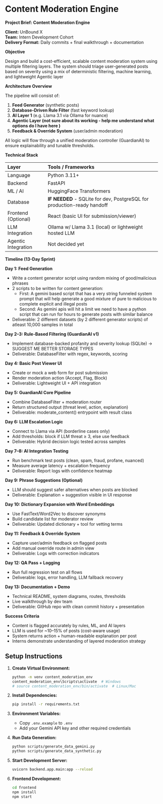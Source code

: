 # Content Moderation Engine

**Project Brief: Content Moderation Engine**

**Client:** UnBound X  
**Team:** Intern Development Cohort  
**Delivery Format:** Daily commits + final walkthrough + documentation

**Objective**

Design and build a cost-efficient, scalable content moderation system using multiple filtering layers. The system should triage user-generated posts based on severity using a mix of deterministic filtering, machine learning, and lightweight Agentic layer

**Architecture Overview**

The pipeline will consist of:

1. **Feed Generator** (synthetic posts)
2. **Database-Driven Rule Filter** (fast keyword lookup)
3. **AI Layer 1** (e.g. Llama 3.1 via Ollama for nuance)
4. **Agentic Layer (not sure about its working - help me understand what options do I have here )**
5. **Feedback & Override System** (user/admin moderation)

All logic will flow through a unified moderation controller (GuardianAI) to ensure explainability and tunable thresholds.

**Technical Stack**

| Layer | Tools / Frameworks |
| :---- | :---- |
| Language | Python 3.11+ |
| Backend | FastAPI |
| ML / AI | HuggingFace Transformers |
| Database | **IF NEEDED** - SQLite for dev, PostgreSQL for production-ready handoff |
| Frontend (Optional) | React (basic UI for submission/viewer) |
| LLM Integration | Ollama w/ Llama 3.1 (local) or lightweight hosted LLM  |
| Agentic Integration  | Not decided yet |

**Timeline (13-Day Sprint)**

**Day 1: Feed Generation**

* Write a content generator script using random mixing of good/malicious phrases
* 2 scripts to be written for content generation:
  * First: A gemini based script that has a very string funneled system prompt that will help generate a good mixture of pure to malicious to complete explicit and illegal posts
  * Second: As gemini apis will hit a limit we need to have a python script that can run for hours to generate posts with similar balance 
* Deliverable: 2 different datasets (by 2 different generator scripts) of atleast 10,000 samples in total

**Day 2–3: Rule-Based Filtering (GuardianAI v1)**

* Implement database-backed profanity and severity lookup (SQLite) → SUGGEST ME BETTER STORAGE TYPES
* Deliverable: DatabaseFilter with regex, keywords, scoring

**Day 4: Basic Post Viewer UI**

* Create or mock a web form for post submission
* Render moderation action (Accept, Flag, Block)
* Deliverable: Lightweight UI + API integration

**Day 5: GuardianAI Core Pipeline**

* Combine DatabaseFilter + moderation router
* Return structured output (threat level, action, explanation)
* Deliverable: moderate_content() entrypoint with result class

**Day 6: LLM Escalation Logic**

* Connect to Llama via API (borderline cases only)
* Add thresholds: block if LLM threat ≥ 3, else use feedback
* Deliverable: Hybrid decision logic tested across samples

**Day 7–8: AI Integration Testing**

* Run benchmark test posts (clean, spam, fraud, profane, nuanced)
* Measure average latency + escalation frequency
* Deliverable: Report logs with confidence heatmap

**Day 9: Phrase Suggestions (Optional)**

* LLM should suggest safer alternatives when posts are blocked
* Deliverable: Explanation + suggestion visible in UI response

**Day 10: Dictionary Expansion with Word Embeddings**

* Use FastText/Word2Vec to discover synonyms
* Build candidate list for moderator review
* Deliverable: Updated dictionary + tool for vetting terms

**Day 11: Feedback & Override System**

* Capture user/admin feedback on flagged posts
* Add manual override route in admin view
* Deliverable: Logs with correction indicators

**Day 12: QA Pass + Logging**

* Run full regression test on all flows
* Deliverable: logs, error handling, LLM fallback recovery

**Day 13: Documentation + Demo**

* Technical README, system diagrams, routes, thresholds
* Live walkthrough by dev team
* Deliverable: GitHub repo with clean commit history + presentation

**Success Criteria**

* Content is flagged accurately by rules, ML, and AI layers
* LLM is used for ~10–15% of posts (cost-aware usage)
* System returns action + human-readable explanation per post
* Interns demonstrate understanding of layered moderation strategy

## Setup Instructions

1. **Create Virtual Environment:**
   ```bash
   python -m venv content_moderation_env
   content_moderation_env\Scripts\activate  # Windows
   # source content_moderation_env/bin/activate  # Linux/Mac
   ```

2. **Install Dependencies:**
   ```bash
   pip install -r requirements.txt
   ```

3. **Environment Variables:**
   - Copy `.env.example` to `.env`
   - Add your Gemini API key and other required credentials

4. **Run Data Generation:**
   ```bash
   python scripts/generate_data_gemini.py
   python scripts/generate_data_synthetic.py
   ```

5. **Start Development Server:**
   ```bash
   uvicorn backend.app.main:app --reload
   ```

6. **Frontend Development:**
   ```bash
   cd frontend
   npm install
   npm start
   ``` 